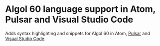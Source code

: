 # Algol 60 language support in Atom, Pulsar and Visual Studio Code

Adds syntax highlighting and snippets for Algol 60 in Atom, [Pulsar](https://web.pulsar-edit.dev/packages/language-algol60) and [Visual Studio Code](https://marketplace.visualstudio.com/items?itemName=TrisTOON.language-algol60).
